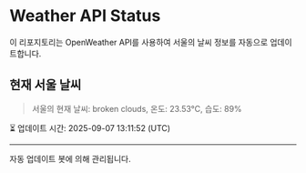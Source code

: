 
# Weather API Status

이 리포지토리는 OpenWeather API를 사용하여 서울의 날씨 정보를 자동으로 업데이트합니다.

## 현재 서울 날씨
> 서울의 현재 날씨: broken clouds, 온도: 23.53°C, 습도: 89%

⏳ 업데이트 시간: 2025-09-07 13:11:52 (UTC)

---
자동 업데이트 봇에 의해 관리됩니다.
